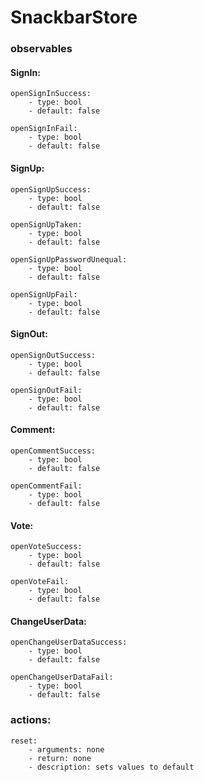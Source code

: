 # SnackbarStore
### observables
#### SignIn:
    openSignInSuccess:
        - type: bool
        - default: false
        
    openSignInFail:
        - type: bool
        - default: false
#### SignUp:
    openSignUpSuccess:
        - type: bool
        - default: false
        
    openSignUpTaken:
        - type: bool
        - default: false
        
    openSignUpPasswordUnequal:
        - type: bool
        - default: false    
        
    openSignUpFail:
        - type: bool
        - default: false
        
#### SignOut:
    openSignOutSuccess:
        - type: bool
        - default: false
        
    openSignOutFail:
        - type: bool
        - default: false
        
#### Comment:
    openCommentSuccess:
        - type: bool
        - default: false
    
    openCommentFail: 
        - type: bool
        - default: false
#### Vote:
    openVoteSuccess:
        - type: bool
        - default: false
        
    openVoteFail:
        - type: bool
        - default: false
#### ChangeUserData:
    openChangeUserDataSuccess:
        - type: bool
        - default: false
    
    openChangeUserDataFail:
        - type: bool
        - default: false
### actions:
    reset:
        - arguments: none
        - return: none
        - description: sets values to default